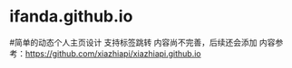 # ifanda.github.io
#简单的动态个人主页设计
支持<a>标签跳转
内容尚不完善，后续还会添加
内容参考：https://github.com/xiazhiapi/xiazhiapi.github.io
